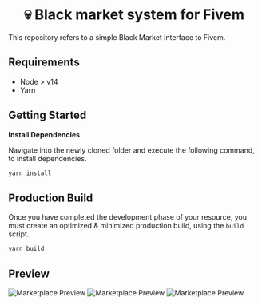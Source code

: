 <h1 align="center">💀 Black market system for Fivem</h1>

This repository refers to a simple Black Market interface to Fivem. 

## Requirements
* Node > v14
* Yarn

## Getting Started
**Install Dependencies**

Navigate into the newly cloned folder and execute
the following command, to install dependencies.

```sh
yarn install
```

## Production Build
Once you have completed the development phase of your resource,
you must create an optimized & minimized production build, using
the `build` script.

```sh
yarn build
```

## Preview
![Marketplace Preview](https://media.discordapp.net/attachments/867877257586278420/1010306699829198878/unknown.png?width=1333&height=701 "Marketplace Preview")
![Marketplace Preview](https://media.discordapp.net/attachments/867877257586278420/1010306818091778068/unknown.png?width=1333&height=701 "Marketplace Preview")
![Marketplace Preview](https://media.discordapp.net/attachments/867877257586278420/1010304126514634792/unknown.png?width=1332&height=701 "Marketplace Preview")